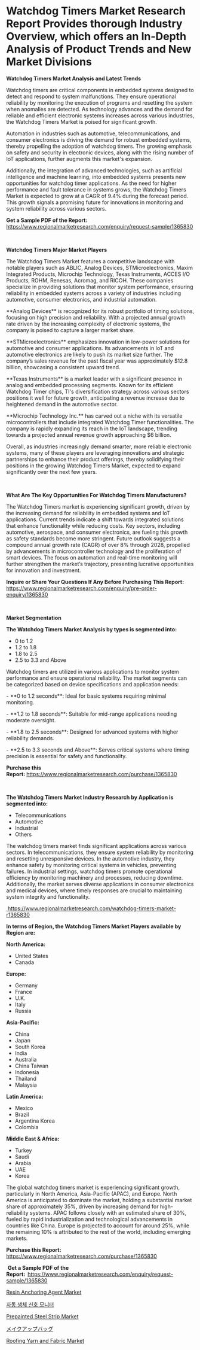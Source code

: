 <p><h1>Watchdog Timers Market Research Report Provides thorough Industry Overview, which offers an In-Depth Analysis of Product Trends and New Market Divisions</h1></p><p><strong>Watchdog Timers Market Analysis and Latest Trends</strong></p>
<p><p>Watchdog timers are critical components in embedded systems designed to detect and respond to system malfunctions. They ensure operational reliability by monitoring the execution of programs and resetting the system when anomalies are detected. As technology advances and the demand for reliable and efficient electronic systems increases across various industries, the Watchdog Timers Market is poised for significant growth. </p><p>Automation in industries such as automotive, telecommunications, and consumer electronics is driving the demand for robust embedded systems, thereby propelling the adoption of watchdog timers. The growing emphasis on safety and security in electronic devices, along with the rising number of IoT applications, further augments this market's expansion. </p><p>Additionally, the integration of advanced technologies, such as artificial intelligence and machine learning, into embedded systems presents new opportunities for watchdog timer applications. As the need for higher performance and fault tolerance in systems grows, the Watchdog Timers Market is expected to grow at a CAGR of 9.4% during the forecast period. This growth signals a promising future for innovations in monitoring and system reliability across various sectors.</p></p>
<p><strong>Get a Sample PDF of the Report:&nbsp;</strong> <a href="https://www.regionalmarketresearch.com/enquiry/request-sample/1365830">https://www.regionalmarketresearch.com/enquiry/request-sample/1365830</a></p>
<p>&nbsp;</p>
<p><strong>Watchdog Timers Major Market Players</strong></p>
<p><p>The Watchdog Timers Market features a competitive landscape with notable players such as ABLIC, Analog Devices, STMicroelectronics, Maxim Integrated Products, Microchip Technology, Texas Instruments, ACCES I/O Products, ROHM, Renesas, Acromag, and RICOH. These companies specialize in providing solutions that monitor system performance, ensuring reliability in embedded systems across a variety of industries including automotive, consumer electronics, and industrial automation.</p><p>**Analog Devices** is recognized for its robust portfolio of timing solutions, focusing on high precision and reliability. With a projected annual growth rate driven by the increasing complexity of electronic systems, the company is poised to capture a larger market share.</p><p>**STMicroelectronics** emphasizes innovation in low-power solutions for automotive and consumer applications. Its advancements in IoT and automotive electronics are likely to push its market size further. The company’s sales revenue for the past fiscal year was approximately $12.8 billion, showcasing a consistent upward trend.</p><p>**Texas Instruments** is a market leader with a significant presence in analog and embedded processing segments. Known for its efficient Watchdog Timer chips, TI's diversification strategy across various sectors positions it well for future growth, anticipating a revenue increase due to heightened demand in the automotive sector.</p><p>**Microchip Technology Inc.** has carved out a niche with its versatile microcontrollers that include integrated Watchdog Timer functionalities. The company is rapidly expanding its reach in the IoT landscape, trending towards a projected annual revenue growth approaching $6 billion.</p><p>Overall, as industries increasingly demand smarter, more reliable electronic systems, many of these players are leveraging innovations and strategic partnerships to enhance their product offerings, thereby solidifying their positions in the growing Watchdog Timers Market, expected to expand significantly over the next few years.</p></p>
<p>&nbsp;</p>
<p><strong>What Are The Key Opportunities For Watchdog Timers Manufacturers?</strong></p>
<p><p>The Watchdog Timers market is experiencing significant growth, driven by the increasing demand for reliability in embedded systems and IoT applications. Current trends indicate a shift towards integrated solutions that enhance functionality while reducing costs. Key sectors, including automotive, aerospace, and consumer electronics, are fueling this growth as safety standards become more stringent. Future outlook suggests a compound annual growth rate (CAGR) of over 8% through 2028, propelled by advancements in microcontroller technology and the proliferation of smart devices. The focus on automation and real-time monitoring will further strengthen the market’s trajectory, presenting lucrative opportunities for innovation and investment.</p></p>
<p><strong>Inquire or Share Your Questions If Any Before Purchasing This Report:</strong> <a href="https://www.regionalmarketresearch.com/enquiry/pre-order-enquiry/1365830">https://www.regionalmarketresearch.com/enquiry/pre-order-enquiry/1365830</a></p>
<p>&nbsp;</p>
<p><strong>Market Segmentation</strong></p>
<p><strong>The Watchdog Timers Market Analysis by types is segmented into:</strong></p>
<p><ul><li>0 to 1.2</li><li>1.2 to 1.8</li><li>1.8 to 2.5</li><li>2.5 to 3.3 and Above</li></ul></p>
<p><p>Watchdog timers are utilized in various applications to monitor system performance and ensure operational reliability. The market segments can be categorized based on device specifications and application needs: </p><p>- **0 to 1.2 seconds**: Ideal for basic systems requiring minimal monitoring.  </p><p>- **1.2 to 1.8 seconds**: Suitable for mid-range applications needing moderate oversight.  </p><p>- **1.8 to 2.5 seconds**: Designed for advanced systems with higher reliability demands.  </p><p>- **2.5 to 3.3 seconds and Above**: Serves critical systems where timing precision is essential for safety and functionality.</p></p>
<p><strong>Purchase this Report:&nbsp;</strong><a href="https://www.regionalmarketresearch.com/purchase/1365830">https://www.regionalmarketresearch.com/purchase/1365830</a></p>
<p>&nbsp;</p>
<p><strong>The Watchdog Timers Market Industry Research by Application is segmented into:</strong></p>
<p><ul><li>Telecommunications</li><li>Automotive</li><li>Industrial</li><li>Others</li></ul></p>
<p><p>The watchdog timers market finds significant applications across various sectors. In telecommunications, they ensure system reliability by monitoring and resetting unresponsive devices. In the automotive industry, they enhance safety by monitoring critical systems in vehicles, preventing failures. In industrial settings, watchdog timers promote operational efficiency by monitoring machinery and processes, reducing downtime. Additionally, the market serves diverse applications in consumer electronics and medical devices, where timely responses are crucial to maintaining system integrity and functionality.</p></p>
<p><a href="https://www.regionalmarketresearch.com/watchdog-timers-market-r1365830">&nbsp;https://www.regionalmarketresearch.com/watchdog-timers-market-r1365830</a></p>
<p><strong>In terms of Region, the Watchdog Timers Market Players available by Region are:</strong></p>
<p>
    <p> <strong> North America: </strong>
        <ul>
            <li>United States</li>
            <li>Canada</li>
        </ul>
        </p> 
    <p> <strong> Europe: </strong>
        <ul>
            <li>Germany</li>
            <li>France</li>
            <li>U.K.</li>
            <li>Italy</li>
            <li>Russia</li>
        </ul>
        </p> 
    <p> <strong> Asia-Pacific: </strong>
        <ul>
            <li>China</li>
            <li>Japan</li>
            <li>South Korea</li>
            <li>India</li>
            <li>Australia</li>
            <li>China Taiwan</li>
            <li>Indonesia</li>
            <li>Thailand</li>
            <li>Malaysia</li>
        </ul>
        </p> 
    <p> <strong> Latin America: </strong>
        <ul>
            <li>Mexico</li>
            <li>Brazil</li>
            <li>Argentina Korea</li>
            <li>Colombia</li>
        </ul>
        </p> 
    <p> <strong> Middle East & Africa: </strong>
        <ul>
            <li>Turkey</li>
            <li>Saudi</li>
            <li>Arabia</li>
            <li>UAE</li>
            <li>Korea</li>
        </ul>
    </p>
    </p>
<p><p>The global watchdog timers market is experiencing significant growth, particularly in North America, Asia-Pacific (APAC), and Europe. North America is anticipated to dominate the market, holding a substantial market share of approximately 35%, driven by increasing demand for high-reliability systems. APAC follows closely with an estimated share of 30%, fueled by rapid industrialization and technological advancements in countries like China. Europe is projected to account for around 25%, while the remaining 10% is attributed to the rest of the world, including emerging markets.</p></p>
<p><strong>Purchase this Report: </strong><a href="https://www.regionalmarketresearch.com/purchase/1365830">https://www.regionalmarketresearch.com/purchase/1365830</a></p>
<p>&nbsp;<strong>Get a Sample PDF of the Report:&nbsp;&nbsp;</strong><a href="https://www.regionalmarketresearch.com/enquiry/request-sample/1365830">https://www.regionalmarketresearch.com/enquiry/request-sample/1365830</a></p>
<p><strong></strong></p>
<p><p><a href="https://medium.com/@dfs4ff/global-resin-anchoring-agent-market-opportunities-and-market-challenges-2024-2031-f94a884f98ce?postPublishedType=repub">Resin Anchoring Agent Market</a></p><p><a href="https://medium.com/@donaldshaw1965/%EC%9E%90%EB%8F%99-%EC%83%9D%EC%B2%B4-%EC%8B%A0%ED%98%B8-%EB%AA%A8%EB%8B%88%ED%84%B0-%EC%8B%9C%EC%9E%A5-2024-2031-%EC%82%B0%EC%97%85-%ED%86%B5%EC%B0%B0%EB%A0%A5-%EB%B0%8F-%ED%88%AC%EC%9E%90-%EA%B8%B0%ED%9A%8C-841dc6618b72?postPublishedType=repub">자동 생체 신호 모니터</a></p><p><a href="https://medium.com/@dfs4ff/prepainted-steel-strip-market-insights-market-products-and-regional-analysis-forecasted-for-period-c3c7a61f46d2?postPublishedType=repub">Prepainted Steel Strip Market</a></p><p><a href="https://medium.com/@rot5z9maragh/%E4%BB%8A%E5%BE%8C%E6%95%B0%E5%B9%B4%E9%96%93%E3%81%AB%E3%83%A1%E3%82%A4%E3%82%AF%E3%82%A2%E3%83%83%E3%83%97%E3%83%90%E3%83%83%E3%82%B0%E5%B8%82%E5%A0%B4%E3%81%AB%E5%BD%B1%E9%9F%BF%E3%82%92%E4%B8%8E%E3%81%88%E3%82%8B%E8%A6%81%E5%9B%A0%E3%81%A8%E3%81%AF%E4%BD%95%E3%81%A7%E3%81%99%E3%81%8B-%E5%B8%82%E5%A0%B4%E8%A3%BD%E5%93%81%E3%81%8A%E3%82%88%E3%81%B3%E5%9C%B0%E5%9F%9F%E5%88%86%E6%9E%90-2024-2031-153d834a3c34?postPublishedType=repub">メイクアップバッグ</a></p><p><a href="https://issuu.com/reportprime-2/docs/roofing-yarn-and-fabric-market-size_9df0f6d0b06b48">Roofing Yarn and Fabric Market</a></p></p>